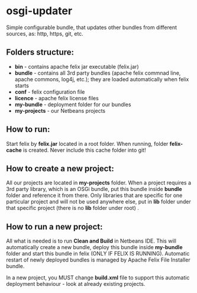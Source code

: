 osgi-updater
============

Simple configurable bundle, that updates other bundles from different sources, as: http, https, git, etc.

Folders structure:
-----------------------------
* **bin** - contains apache felix jar executable (felix.jar)
* **bundle** - contains all 3rd party bundles (apache felix commnad line, apache commons, log4j, etc.); they are loaded automatically when felix starts
* **conf** - felix configuration file
* **licence** - apache felix license files
* **my-bundle** - deployment folder for our bundles
* **my-projects** - our Netbeans projects

How to run:
-----------------------------
Start felix by **felix.jar** located in a root folder. When running, folder **felix-cache** is created. Never include this cache folder into git!

How to create a new project:
-----------------------------
All our projects are located in **my-projects** folder. When a project requires a 3rd party library, which is an OSGi
bundle, put this bundle inside **bundle** folder and reference it from there. Only libraries that are specific
for one particular project and will not be used anywhere else, put in **lib** folder under that specific project
(there is no **lib** folder under root) .

How to run a new project:
-----------------------------
All what is needed is to run **Clean and Build** in Netbeans IDE. This will automatically create a new bundle,
deploy this bundle inside **my-bundle** folder and start this bundle in felix (ONLY IF FELIX IS RUNNING).
Automatic restart of newly deployed bundles is managed by Apache Felix File Installer bundle.

In a new project, you MUST change **build.xml** file to support this automatic deployment behaviour - look at already existing projects.
